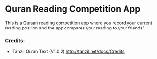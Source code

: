 # Quran Reading Competition App
This is a Quraan reading competition app where you record your current reading position and the app compares your reading to your friends'.


### Credits:
* Tanzil Quran Text (V1.0.2) http://tanzil.net/docs/Credits
